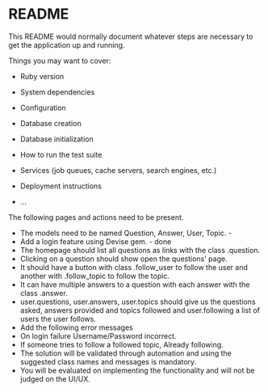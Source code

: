 # README

This README would normally document whatever steps are necessary to get the
application up and running.

Things you may want to cover:

* Ruby version

* System dependencies

* Configuration

* Database creation

* Database initialization

* How to run the test suite

* Services (job queues, cache servers, search engines, etc.)

* Deployment instructions

* ...


The following pages and actions need to be present.

* The models need to be named Question, Answer, User, Topic. -
* Add a login feature using Devise gem. - done
* The homepage should list all questions as links with the class .question.
* Clicking on a question should show open the questions' page.
* It should have a button with class .follow_user to follow the user and another with .follow_topic to follow the topic.
* It can have multiple answers to a question with each answer with the class .answer.
* user.questions, user.answers, user.topics should give us the questions asked, answers provided and topics followed and user.following a list of users the user follows.
* Add the following error messages
* On login failure Username/Password incorrect.
* If someone tries to follow a followed topic, Already following.
* The solution will be validated through automation and using the suggested class names and messages is mandatory.
* You will be evaluated on implementing the functionality and will not be judged on the UI/UX.
